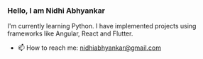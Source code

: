 ### Hello, I am Nidhi Abhyankar
I'm currently learning Python.
I have implemented projects using frameworks like Angular, React and Flutter.

- 📫 How to reach me: nidhiabhyankar@gmail.com

<!--
**NidhiAbhyankar/NidhiAbhyankar** is a ✨ _special_ ✨ repository because its `README.md` (this file) appears on your GitHub profile.

Here are some ideas to get you started:

- 🔭 I’m currently working on ...
- 🌱 I’m currently learning ...
- 👯 I’m looking to collaborate on ...
- 🤔 I’m looking for help with ...
- 💬 Ask me about ...
- 📫 How to reach me: ...
- 😄 Pronouns: ...
- ⚡ Fun fact: ...
-->
